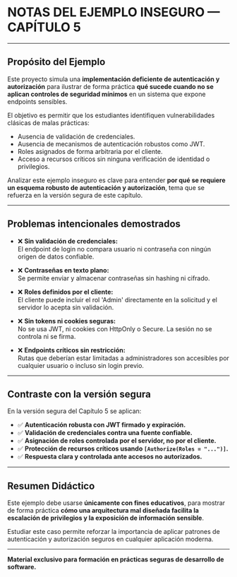 # NOTAS DEL EJEMPLO INSEGURO — CAPÍTULO 5

---

## Propósito del Ejemplo

Este proyecto simula una **implementación deficiente de autenticación y autorización** para ilustrar de forma práctica **qué sucede cuando no se aplican controles de seguridad mínimos** en un sistema que expone endpoints sensibles.

El objetivo es permitir que los estudiantes identifiquen vulnerabilidades clásicas de malas prácticas:
- Ausencia de validación de credenciales.
- Ausencia de mecanismos de autenticación robustos como JWT.
- Roles asignados de forma arbitraria por el cliente.
- Acceso a recursos críticos sin ninguna verificación de identidad o privilegios.

Analizar este ejemplo inseguro es clave para entender **por qué se requiere un esquema robusto de autenticación y autorización**, tema que se refuerza en la versión segura de este capítulo.

---

## Problemas intencionales demostrados

- ❌ **Sin validación de credenciales:**  
  El endpoint de login no compara usuario ni contraseña con ningún origen de datos confiable.

- ❌ **Contraseñas en texto plano:**  
  Se permite enviar y almacenar contraseñas sin hashing ni cifrado.

- ❌ **Roles definidos por el cliente:**  
  El cliente puede incluir el rol 'Admin' directamente en la solicitud y el servidor lo acepta sin validación.

- ❌ **Sin tokens ni cookies seguras:**  
  No se usa JWT, ni cookies con HttpOnly o Secure. La sesión no se controla ni se firma.

- ❌ **Endpoints críticos sin restricción:**  
  Rutas que deberían estar limitadas a administradores son accesibles por cualquier usuario o incluso sin login previo.

---

## Contraste con la versión segura

En la versión segura del Capítulo 5 se aplican:
- ✅ **Autenticación robusta con JWT firmado y expiración.**
- ✅ **Validación de credenciales contra una fuente confiable.**
- ✅ **Asignación de roles controlada por el servidor, no por el cliente.**
- ✅ **Protección de recursos críticos usando `[Authorize(Roles = "...")]`.**
- ✅ **Respuesta clara y controlada ante accesos no autorizados.**

---

## Resumen Didáctico

Este ejemplo debe usarse **únicamente con fines educativos**, para mostrar de forma práctica **cómo una arquitectura mal diseñada facilita la escalación de privilegios y la exposición de información sensible**.

Estudiar este caso permite reforzar la importancia de aplicar patrones de autenticación y autorización seguros en cualquier aplicación moderna.

---

**Material exclusivo para formación en prácticas seguras de desarrollo de software.**
